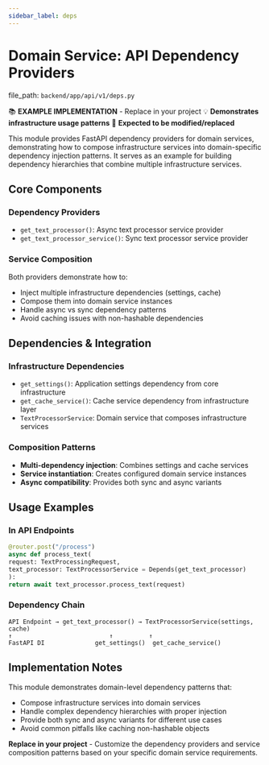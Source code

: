 ```yaml
---
sidebar_label: deps
---
```


# Domain Service: API Dependency Providers

  file_path: `backend/app/api/v1/deps.py`

📚 **EXAMPLE IMPLEMENTATION** - Replace in your project
💡 **Demonstrates infrastructure usage patterns**
🔄 **Expected to be modified/replaced**

This module provides FastAPI dependency providers for domain services, demonstrating
how to compose infrastructure services into domain-specific dependency injection
patterns. It serves as an example for building dependency hierarchies that combine
multiple infrastructure services.

## Core Components

### Dependency Providers
- `get_text_processor()`: Async text processor service provider
- `get_text_processor_service()`: Sync text processor service provider

### Service Composition
Both providers demonstrate how to:
- Inject multiple infrastructure dependencies (settings, cache)
- Compose them into domain service instances
- Handle async vs sync dependency patterns
- Avoid caching issues with non-hashable dependencies

## Dependencies & Integration

### Infrastructure Dependencies
- `get_settings()`: Application settings dependency from core infrastructure
- `get_cache_service()`: Cache service dependency from infrastructure layer
- `TextProcessorService`: Domain service that composes infrastructure services

### Composition Patterns
- **Multi-dependency injection**: Combines settings and cache services
- **Service instantiation**: Creates configured domain service instances
- **Async compatibility**: Provides both sync and async variants

## Usage Examples

### In API Endpoints
```python
@router.post("/process")
async def process_text(
request: TextProcessingRequest,
text_processor: TextProcessorService = Depends(get_text_processor)
):
return await text_processor.process_text(request)
```

### Dependency Chain
```
API Endpoint → get_text_processor() → TextProcessorService(settings, cache)
↑                           ↑          ↑
FastAPI DI              get_settings()  get_cache_service()
```

## Implementation Notes

This module demonstrates domain-level dependency patterns that:
- Compose infrastructure services into domain services
- Handle complex dependency hierarchies with proper injection
- Provide both sync and async variants for different use cases
- Avoid common pitfalls like caching non-hashable objects

**Replace in your project** - Customize the dependency providers and service
composition patterns based on your specific domain service requirements.
